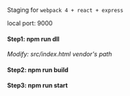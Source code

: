 Staging for `webpack 4 + react + express`   

local port: 9000  

#### Step1: npm run dll  
_Modify: src/index.html vendor's path_  

#### Step2: npm run build  
#### Step3: npm run start
